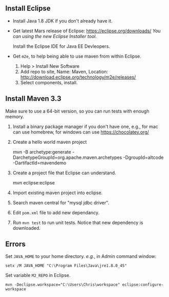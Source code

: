 ## Install Eclipse

* Install Java 1.8 JDK if you don't already have it.

* Get latest Mars release of Eclipse: https://eclipse.org/downloads/
  *You can using the new Eclipse Installer tool.*
  
  Install the Eclipse IDE for Java EE Devleopers.

* Get `m2e`, to help being able to use maven from within Eclipse. 
  
  1. Help > Install New Software
  2. Add repo to site, Name: Maven, Location: http://download.eclipse.org/technology/m2e/releases/
  3. Select components, install. 

## Install Maven 3.3

Make sure to use a 64-bit version, so you can run tests with enough memory.

1. Install a binary package manager if you don't have one, e.g., for mac can use homebrew, for windows can use https://chocolatey.org/

2. Create a hello world maven project

    mvn -B archetype:generate -DarchetypeGroupId=org.apache.maven.archetypes -DgroupId=altcode -DartifactId=mavendemo

3. Create a project file that Eclipse can understand.

    mvn eclipse:eclipse

4. Import existing maven project into eclipse.

5. Search maven central for "mysql jdbc driver".

6. Edit `pom.xml` file to add new dependancy.

7. Run `mvn test` to run unit tests. Notice that new dependency is downloaded.

## Errors

Set `JAVA_HOME` to your home directory. *e.g.*, in Admin command window:

    setx /M JAVA_HOME "C:\Program Files\Java\jre1.8.0_45"

Set variable `M2_REPO` in Eclipse.

    mvn -Declipse.workspace="C:\Users\Chris\workspace" eclipse:configure-workspace
    
